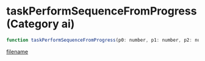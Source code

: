 # taskPerformSequenceFromProgress (Category ai)

```js
function taskPerformSequenceFromProgress(p0: number, p1: number, p2: number, p3: number): void
```

[filename](taskPerformSequenceFromProgress_m.md ':include')